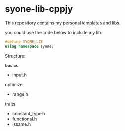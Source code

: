 # syone-lib-cppjy

This repository contains my personal templates and libs.

you could use the code below to include my lib:
```cpp
#define SYONE_LIB
using namespace syone;
```
Structure:

basics
- input.h

optimize
- range.h

traits
- constant_type.h
- functional.h
- issame.h
